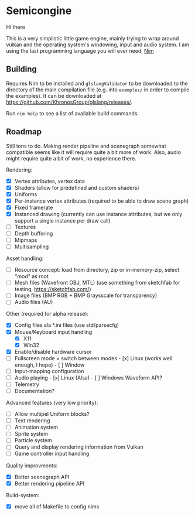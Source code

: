 Semicongine
===========

Hi there

This is a very simplistic little game engine, mainly trying to wrap around vulkan and the operating system's windowing, input and audio system.
I am using the last programming language you will ever need, [Nim](https://nim-lang.org/)

Building
--------

Requires Nim to be installed and ```glslangValidator``` to be downloaded to the
directory of the main compilation file (e.g. into ```examples/``` in order to
compile the examples). It can be downloaded at
https://github.com/KhronosGroup/glslang/releases/.

Run ```nim help``` to see a list of available build commands.

Roadmap
-------

Still tons to do. Making render pipeline and scenegraph somewhat compatible
seems like it will require quite a bit more of work. Also, audio might require
quite a bit of work, no experience there.

Rendering:

- [x] Vertex attributes, vertex data
- [x] Shaders (allow for predefined and custom shaders)
- [x] Uniforms
- [x] Per-instance vertex attributes (required to be able to draw scene graph)
- [x] Fixed framerate
- [x] Instanced drawing (currently can use instance attributes, but we only support a single instance per draw call)
- [ ] Textures
- [ ] Depth buffering
- [ ] Mipmaps 
- [ ] Multisampling 

Asset handling:
- [ ] Resource concept: load from directory, zip or in-memory-zip, select "mod" as root
- [ ] Mesh files (Wavefront OBJ, MTL) (use something from sketchfab for testing, https://sketchfab.com/)
- [ ] Image files (BMP RGB + BMP Graysscale for transparency)
- [ ] Audio files (AU)

Other (required for alpha release):
- [x] Config files ala \*.ini files (use std/parsecfg)
- [x] Mouse/Keyboard input handling
  - [x] X11
  - [x] Win32
- [x] Enable/disable hardware cursor
- [ ] Fullscreen mode + switch between modes
      - [x] Linux (works well enough, I hope)
      - [ ] Window
- [ ] Input-mapping configuration
- [ ] Audio playing
      - [x] Linux (Alsa)
      - [ ] Windows Waveform API?
- [ ] Telemetry
- [ ]  Documentation?

Advanced features (very low priority):
- [ ] Allow multipel Uniform blocks?
- [ ] Text rendering
- [ ] Animation system
- [ ] Sprite system
- [ ] Particle system
- [ ] Query and display rendering information from Vulkan
- [ ] Game controller input handling

Quality improvments:

- [x] Better scenegraph API
- [x] Better rendering pipeline API

Build-system:
- [x] move all of Makefile to config.nims
